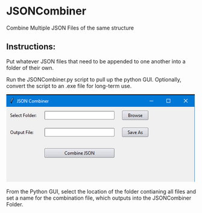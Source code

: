# JSONCombiner
Combine Multiple JSON Files of the same structure

## Instructions:
Put whatever JSON files that need to be appended to one another into a folder of their own.

Run the JSONCombiner.py script to pull up the python GUI. Optionally, convert the script to an .exe file for long-term use.

![Python GUI with selection areas for JSON files and Final File nmae](image.png)

From the Python GUI, select the location of the folder contianing all files and set a name for the combination file, which outputs into the JSONCombiner Folder. 

